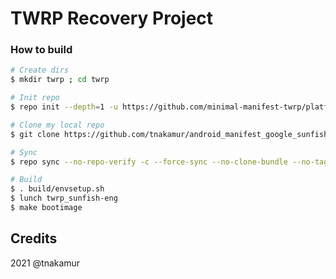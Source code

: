 # TWRP Recovery Project

### How to build ###

```bash
# Create dirs
$ mkdir twrp ; cd twrp

# Init repo
$ repo init --depth=1 -u https://github.com/minimal-manifest-twrp/platform_manifest_twrp_aosp.git -b twrp-11

# Clone my local repo
$ git clone https://github.com/tnakamur/android_manifest_google_sunfish.git -b twrp-11 .repo/local_manifests

# Sync
$ repo sync --no-repo-verify -c --force-sync --no-clone-bundle --no-tags --optimized-fetch --prune -j`nproc`

# Build
$ . build/envsetup.sh
$ lunch twrp_sunfish-eng
$ make bootimage
```

## Credits
2021 @tnakamur
